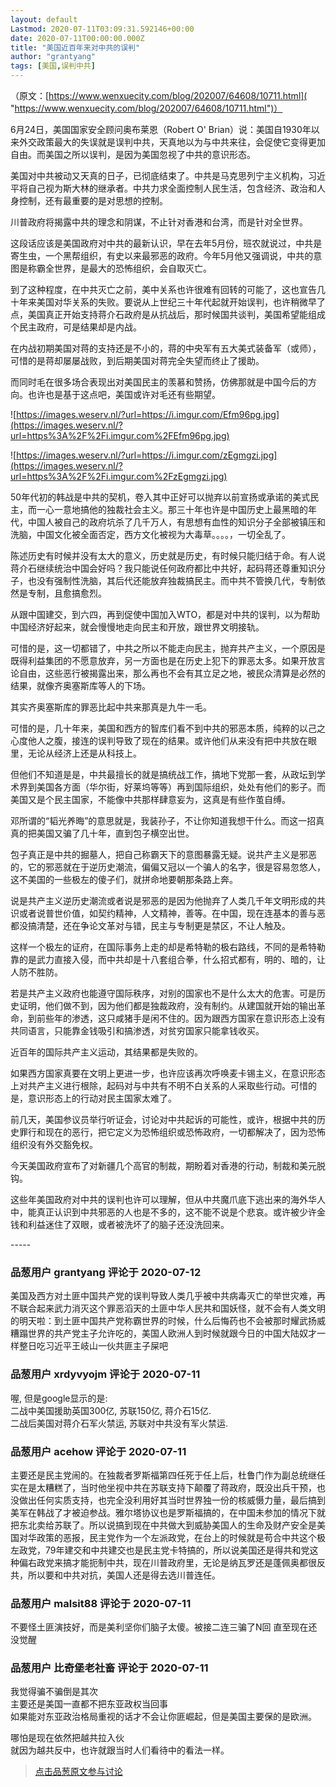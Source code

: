 ```yaml
---
layout: default
Lastmod: 2020-07-11T03:09:31.592146+00:00
date: 2020-07-11T00:00:00.000Z
title: "美国近百年来对中共的误判"
author: "grantyang"
tags: [美国,误判中共]
---
```


（原文：[https://www.wenxuecity.com/blog/202007/64608/10711.html]( "https://www.wenxuecity.com/blog/202007/64608/10711.html")）  
  
6月24日，美国国家安全顾问奥布莱恩（Robert O' Brian）说：美国自1930年以来外交政策最大的失误就是误判中共，天真地以为与中共来往，会促使它变得更加自由。而美国之所以误判，是因为美国忽视了中共的意识形态。   
  
美国对中共被动又天真的日子，已彻底结束了。中共是马克思列宁主义机构，习近平将自己视为斯大林的继承者。中共力求全面控制人民生活，包含经济、政治和人身控制，还有最重要的是对思想的控制。  
  
川普政府将揭露中共的理念和阴谋，不止针对香港和台湾，而是针对全世界。  
  
这段话应该是美国政府对中共的最新认识，早在去年5月份，班农就说过，中共是寄生虫，一个黑帮组织，有史以来最邪恶的政府。今年5月他又强调说，中共的意图是称霸全世界，是最大的恐怖组织，会自取灭亡。  
  
到了这种程度，在中共灭亡之前，美中关系也许很难有回转的可能了，这也宣告几十年来美国对华关系的失败。要说从上世纪三十年代起就开始误判，也许稍微早了点，美国真正开始支持蒋介石政府是从抗战后，那时候国共谈判，美国希望能组成个民主政府，可是结果却是内战。  
  
在内战初期美国对蒋的支持还是不小的，蒋的中央军有五大美式装备军（或师），可惜的是蒋却屡屡战败，到后期美国对蒋完全失望而终止了援助。  
  
而同时毛在很多场合表现出对美国民主的羡慕和赞扬，仿佛那就是中国今后的方向。也许也是基于这点吧，美国或许对毛还有些期望。  
  
![https://images.weserv.nl/?url=https://i.imgur.com/Efm96pg.jpg](https://images.weserv.nl/?url=https%3A%2F%2Fi.imgur.com%2FEfm96pg.jpg)  
  
![https://images.weserv.nl/?url=https://i.imgur.com/zEgmgzi.jpg](https://images.weserv.nl/?url=https%3A%2F%2Fi.imgur.com%2FzEgmgzi.jpg)  
  
50年代初的韩战是中共的契机，卷入其中正好可以抛弃以前宣扬或承诺的美式民主，而一心一意地搞他的独裁社会主义。那三十年也许是中国历史上最黑暗的年代，中国人被自己的政府坑杀了几千万人，有思想有血性的知识分子全部被镇压和洗脑，中国文化被全面否定，西方文化被视为大毒草。。。。，一切全乱了。  
  
陈述历史有时候并没有太大的意义，历史就是历史，有时候只能归结于命。有人说蒋介石继续统治中国会好吗？我只能说任何政府都比中共好，起码蒋还尊重知识分子，也没有强制性洗脑，其后代还能放弃独裁搞民主。而中共不管换几代，专制依然是专制，且愈搞愈烈。  
  
从跟中国建交，到六四，再到促使中国加入WTO，都是对中共的误判，以为帮助中国经济好起来，就会慢慢地走向民主和开放，跟世界文明接轨。  
  
可惜的是，这一切都错了，中共之所以不能走向民主，抛弃共产主义，一个原因是既得利益集团的不愿意放弃，另一方面也是在历史上犯下的罪恶太多。如果开放言论自由，这些恶行被揭露出来，那么再也不会有其立足之地，被民众清算是必然的结果，就像齐奥塞斯库等人的下场。  
  
其实齐奥塞斯库的罪恶比起中共来那真是九牛一毛。  
  
可惜的是，几十年来，美国和西方的智库们看不到中共的邪恶本质，纯粹的以己之心度他人之腹，接连的误判导致了现在的结果。或许他们从来没有把中共放在眼里，无论从经济上还是从科技上。  
  
但他们不知道是是，中共最擅长的就是搞统战工作，搞地下党那一套，从政坛到学术界到美国各方面（华尔街，好莱坞等等）再到国际组织，处处有他们的影子。而美国又是个民主国家，不能像中共那样肆意妄为，这真是有些作茧自缚。  
  
邓所谓的“韬光养晦”的意思就是，我装孙子，不让你知道我想干什么。而这一招真真的把美国又骗了几十年，直到包子横空出世。  
  
包子真正是中共的掘墓人，把自己称霸天下的意图暴露无疑。说共产主义是邪恶的，它的邪恶就在于逆历史潮流，偏偏又冠以一个骗人的名字，很是容易忽悠人，这不美国的一些极左的傻子们，就拼命地要朝那条路上奔。  
  
说是共产主义逆历史潮流或者说是邪恶的是因为他抛弃了人类几千年文明形成的共识或者说普世价值，如契约精神，人文精神，善等。在中国，现在连基本的善与恶都没搞清楚，还在争论文革对与错，民主与专制更是禁区，不让人触及。  
  
这样一个极左的证府，在国际事务上走的却是希特勒的极右路线，不同的是希特勒靠的是武力直接入侵，而中共却是十八套组合拳，什么招式都有，明的、暗的，让人防不胜防。  
  
若是共产主义政府也能遵守国际秩序，对别的国家也不是什么太大的危害。可是历史证明，他们做不到，因为他们都是独裁政府，没有制约。从建国就开始的输出革命，到前些年的渗透，这只咸猪手是闲不住的。因为跟西方国家在意识形态上没有共同语言，只能靠金钱吸引和搞渗透，对贫穷国家只能拿钱收买。  
  
近百年的国际共产主义运动，其结果都是失败的。  
  
如果西方国家真要在文明上更进一步，也许应该再次呼唤麦卡锡主义，在意识形态上对共产主义进行根除，起码对与中共有不明不白关系的人采取些行动。可惜的是，意识形态上的行动对民主国家太难了。  
  
前几天，美国参议员举行听证会，讨论对中共起诉的可能性，或许，根据中共的历史罪行和现在的恶行，把它定义为恐怖组织或恐怖政府，一切都解决了，因为恐怖组织没有外交豁免权。  
  
今天美国政府宣布了对新疆几个高官的制裁，期盼着对香港的行动，制裁和美元脱钩。  
  
这些年美国政府对中共的误判也许可以理解，但从中共魔爪底下逃出来的海外华人中，能真正认识到中共邪恶的人也是不多的，这不能不说是个悲哀。或许被少许金钱和利益迷住了双眼，或者被洗坏了的脑子还没洗回来。  
  
\-----

            
### 品葱用户 **grantyang** 评论于 2020-07-12
        
美国及西方对土匪中国共产党的误判导致人类几乎被中共病毒灭亡的举世灾难，再不联合起来武力消灭这个罪恶滔天的土匪中华人民共和国妖怪，就不会有人类文明的明天啦：到土匪中国共产党称霸世界的时候，什么后悔药也不会被那时耀武扬威糟蹋世界的共产党主子允许吃的，美国人欧洲人到时候就跟今日的中国大陆奴才一样整日吃习近平王岐山一伙共匪主子屎吧
        


            
### 品葱用户 **xrdyvyojm** 评论于 2020-07-11
        
喔, 但是google显示的是:  
二战中美国援助英国300亿, 苏联150亿, 蒋介石15亿.  
二战后美国对蒋介石军火禁运, 苏联对中共没有军火禁运.
        


            
### 品葱用户 **acehow** 评论于 2020-07-11
        
主要还是民主党闹的。在独裁者罗斯福第四任死于任上后，杜鲁门作为副总统继任实在是太糟糕了，当时他坐视中共在苏联支持下颠覆了蒋政府，既没出兵干预，也没做出任何实质支持，也完全没利用好其当时世界独一份的核威慑力量，最后搞到美军在韩战了才被迫参战。雅尔塔协议也是罗斯福搞的，在中国未参加的情况下就把东北卖给苏联了。所以说搞到现在中共做大到威胁美国人的生命及财产安全是美国对华政策的恶报，民主党作为一个左派政党，在台上的时候就是苟合中共这个极左政党，79年建交和中共建交也是民主党卡特搞的，所以说美国还是得共和党这种偏右政党来搞才能扼制中共，现在川普政府里，无论是纳瓦罗还是蓬佩奥都很反共，所以要和中共对抗，美国人还是得去选川普连任。
        


            
### 品葱用户 **malsit88** 评论于 2020-07-11
        
不要怪土匪演技好，而是美利坚你们脑子太傻。被接二连三骗了N回 直至现在还没觉醒
        


            
### 品葱用户 **比奇堡老社畜** 评论于 2020-07-11
        
我觉得骗不骗倒是其次  
主要还是美国一直都不把东亚政权当回事  
如果能对东亚政治格局重视的话才不会让你匪崛起，但是美国主要保的是欧洲。  
  
哪怕是现在依然把越共拉入伙  
就因为越共反中，也许就跟当时人们看待中的看法一样。
        






> [点击品葱原文参与讨论](https://pincong.rocks/article/21480)

